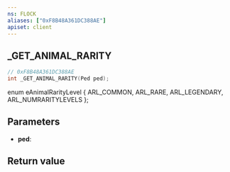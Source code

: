 ```yaml
---
ns: FLOCK
aliases: ["0xF8B48A361DC388AE"]
apiset: client
---
```

## _GET_ANIMAL_RARITY

```c
// 0xF8B48A361DC388AE
int _GET_ANIMAL_RARITY(Ped ped);
```

enum eAnimalRarityLevel
{
	ARL_COMMON,
	ARL_RARE,
	ARL_LEGENDARY,
	ARL_NUMRARITYLEVELS
};

## Parameters
* **ped**:

## Return value